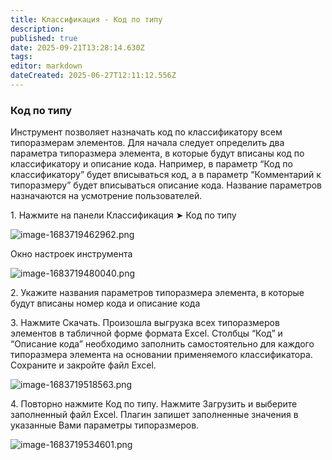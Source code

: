 ```yaml
---
title: Классификация - Код по типу
description: 
published: true
date: 2025-09-21T13:28:14.630Z
tags: 
editor: markdown
dateCreated: 2025-06-27T12:11:12.556Z
---
```


### **Код по типу**

Инструмент позволяет назначать код по классификатору всем типоразмерам элементов. Для начала следует определить два параметра типоразмера элемента, в которые будут вписаны код по классификатору и описание кода. Например, в параметр “Код по классификатору” будет вписываться код, а в параметр “Комментарий к типоразмеру” будет вписываться описание кода. Название параметров назначаются на усмотрение пользователей.

1\. Нажмите на панели Классификация ➤ Код по типу

![image-1683719462962.png](https://lh7-rt.googleusercontent.com/docsz/AD_4nXdh6fUk2NSnpSmMim3y6OBuRIExUcqKuVEo8ZZJ5TWNMkn6AHrZVeYp3inviJkbAZgjpQqHe2m4JWvk9eVsMJhEuRU_ZhhwxPBC1nVYuPE0FCRcyR565nB_EF2M1NzFplZaZ1ZKi2XPBscOUdsLHw?key=fdKu0SeeAszt8Fp86qv__Q)

Окно настроек инструмента

![image-1683719480040.png](https://lh7-rt.googleusercontent.com/docsz/AD_4nXcS5MMG7rLmOnmDKXml5qvfrt_t9HNPFNLgao2vw9n6HTYuQ2Cm0PF7jITTgm-BOOZwbO7Dgf8Fy9B55pOCyikO-E9FZDoHJGsXQEMKElKKjJR__Czr36aGtjNBYiVRqxdGEjOdpPqAOhIzfL11?key=fdKu0SeeAszt8Fp86qv__Q)

2\. Укажите названия параметров типоразмера элемента, в которые будут вписаны номер кода и описание кода

3\. Нажмите Скачать. Произошла выгрузка всех типоразмеров элементов в табличной форме формата Excel. Столбцы “Код” и “Описание кода” необходимо заполнить самостоятельно для каждого типоразмера элемента на основании применяемого классификатора. Сохраните и закройте файл Excel.

![image-1683719518563.png](https://lh7-rt.googleusercontent.com/docsz/AD_4nXcp0qsdw_ClLTI7Bi7n-Ktn-Q6tuT3KbUirpF1CKX3mKWDV5HQQATXCvan_8GfGAKnyKt3xVzzoAd3D40_Gl_wWpjhYKizPAzUb8zRpXwj_s1z23Ivhq4HLNNFki-ra1YpDUxce2gwj20Gky_5vfA?key=fdKu0SeeAszt8Fp86qv__Q)

4\. Повторно нажмите Код по типу. Нажмите Загрузить и выберите заполненный файл Excel. Плагин запишет заполненные значения в указанные Вами параметры типоразмеров.

![image-1683719534601.png](https://lh7-rt.googleusercontent.com/docsz/AD_4nXftUPWB8u0Qj6EenPKHkt_0aPd-zDCcIbYPED7X3juknhjjQUvWN7X8u_80vTSw1M-ZZgh7IKzTsxNxluWBfd0_0IqfKTrPrZ-0SKPGpMwU8dFgYd_GECFzKzdWoZ7vTRX6O99JlpkLB7fd-JL7SA?key=fdKu0SeeAszt8Fp86qv__Q)